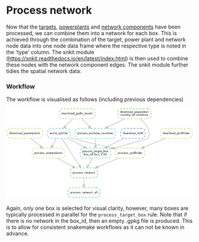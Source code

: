 # Process network


Now that the [targets](power_process_targets.md), [powerplants](power_process_powerplants.md) and
[network components](power_process_gridfinder.md) have been processed, we can combine them into a network for each box.
This is achieved through the combination of the target, power plant and network node data into one node data frame where the
respective type is noted in the 'type' column. The snkit module (https://snkit.readthedocs.io/en/latest/index.html)
is then used to combine these nodes with the network component edges. The snkit module further tidies the spatial
network data.

### Workflow

The workflow is visualised as follows (including previous dependencies)

![Process network workflow](../img/dag_network.png)

Again, only one box is selected for visual clarity, however, many boxes are typically processed in parallel for the
`process_target_box` rule.  Note that if there is no network in the box_id, then an empty .gpkg file is produced. This
is to allow for consistent snakemake workflows as it can not be known in advance.
 
